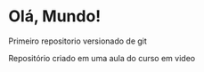 # Olá, Mundo!
Primeiro repositorio versionado de git

Repositório criado em uma aula do curso em video